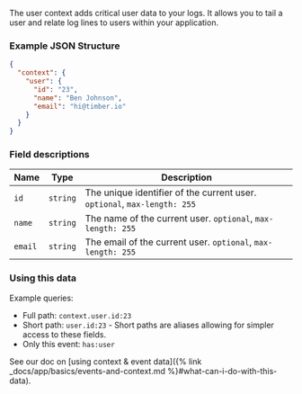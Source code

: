 The user context adds critical user data to your logs. It allows you to tail a user and
relate log lines to users within your application.


### Example JSON Structure

```json
{
  "context": {
    "user": {
      "id": "23",
      "name": "Ben Johnson",
      "email": "hi@timber.io"
    }
  }
}
```


### Field descriptions

Name | Type | Description
-----|------|------------
`id` | `string` | The unique identifier of the current user. `optional`, `max-length: 255`
`name` | `string` | The name of the current user. `optional`, `max-length: 255`
`email` | `string` | The email of the current user. `optional`, `max-length: 255`


### Using this data

Example queries:

* Full path: `context.user.id:23`
* Short path: `user.id:23` - Short paths are aliases allowing for simpler access to these fields.
* Only this event: `has:user`

See our doc on [using context & event data]({% link _docs/app/basics/events-and-context.md %}#what-can-i-do-with-this-data).